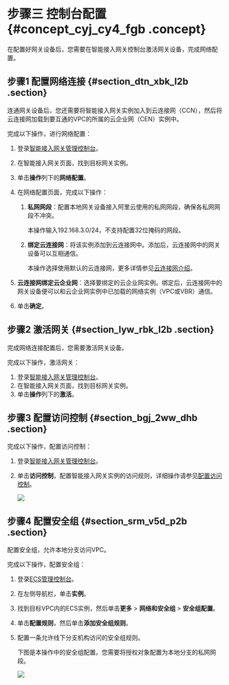# 步骤三 控制台配置 {#concept_cyj_cy4_fgb .concept}

在配置好网关设备后，您需要在智能接入网关控制台激活网关设备，完成网络配置。

## 步骤1 配置网络连接 {#section_dtn_xbk_l2b .section}

连通网关设备后，您还需要将智能接入网关实例加入到云连接网（CCN），然后将云连接网加载到要互通的VPC的所属的云企业网（CEN）实例中。

完成以下操作，进行网络配置：

1.  登录[智能接入网关管理控制台](https://smartag.console.aliyun.com/)。
2.  在智能接入网关页面，找到目标网关实例。
3.  单击**操作**列下的**网络配置**。
4.  在网络配置页面，完成以下操作：
    1.  **私网网段**：配置本地网关设备接入阿里云使用的私网网段，确保各私网网段不冲突。

        本操作输入192.168.3.0/24，不支持配置32位掩码的网段。

    2.  **绑定云连接网**：将该实例添加到云连接网中。添加后，云连接网中的网关设备可以互相通信。

        本操作选择使用默认的云连接网，更多详情参见[云连接网介绍](../cn.zh-CN/控制台配置指南/云连接网/云连接网介绍.md#)。

5.  **云连接网绑定云企业网**：选择要绑定的云企业网实例。绑定后，云连接网中的网关设备便可以和云企业网实例中已加载的网络实例（VPC或VBR）通信。
6.  单击**确定**。

## 步骤2 激活网关 {#section_lyw_rbk_l2b .section}

完成网络连接配置后，您需要激活网关设备。

完成以下操作，激活网关：

1.  登录[智能接入网关管理控制台](https://smartag.console.aliyun.com/)。
2.  在智能接入网关页面，找到目标网关实例。
3.  单击**操作**列下的**激活**。

## 步骤3 配置访问控制 {#section_bgj_2ww_dhb .section}

完成以下操作，配置访问控制：

1.  登录[智能接入网关管理控制台](https://smartag.console.aliyun.com/)。
2.  单击**访问控制**，配置智能接入网关实例的访问规则，详细操作请参见[配置访问控制](../cn.zh-CN/控制台配置指南/访问控制/配置访问控制.md#)。

    ![](http://static-aliyun-doc.oss-cn-hangzhou.aliyuncs.com/assets/img/23988/155600358641205_zh-CN.png)


## 步骤4 配置安全组 {#section_srm_v5d_p2b .section}

配置安全组，允许本地分支访问VPC。

完成以下操作，配置安全组：

1.  登录[ECS管理控制台](https://ecs.console.aliyun.com)。
2.  在左侧导航栏，单击**实例**。
3.  找到目标VPC内的ECS实例，然后单击**更多** \> **网络和安全组** \> **安全组配置**。
4.  单击**配置规则**，然后单击**添加安全组规则**。
5.  配置一条允许线下分支机构访问的安全组规则。

    下图是本操作中的安全组配置。您需要将授权对象配置为本地分支的私网网段。

    ![](http://static-aliyun-doc.oss-cn-hangzhou.aliyuncs.com/assets/img/23710/155600358613853_zh-CN.png)


